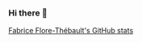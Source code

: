 ### Hi there 👋

<!--
**themr0c/themr0c** is a ✨ _special_ ✨ repository because its `README.md` (this file) appears on your GitHub profile.

Here are some ideas to get you started:

- 🔭 I’m currently working on ...
- 🌱 I’m currently learning ...
- 👯 I’m looking to collaborate on ...
- 🤔 I’m looking for help with ...
- 💬 Ask me about ...
- 📫 How to reach me: ...
- 😄 Pronouns: ...
- ⚡ Fun fact: ...
-->


[Fabrice Flore-Thébault's GitHub stats](https://github-readme-stats.vercel.app/api?username=themr0c&show_icons=true&theme=highcontrast)

